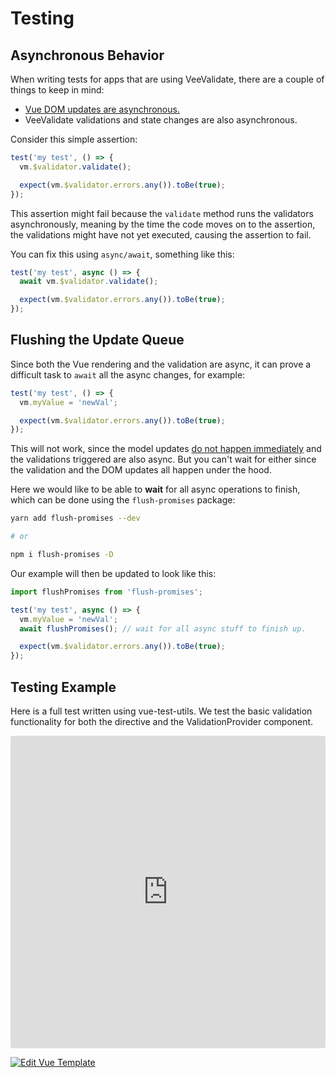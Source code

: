 # Testing

## Asynchronous Behavior

When writing tests for apps that are using VeeValidate, there are a couple of things to keep in mind:

- [Vue DOM updates are asynchronous.](https://vuejs.org/v2/guide/reactivity.html#Async-Update-Queue)
- VeeValidate validations and state changes are also asynchronous.

Consider this simple assertion:

```js
test('my test', () => {
  vm.$validator.validate();

  expect(vm.$validator.errors.any()).toBe(true);
});
```

This assertion might fail because the `validate` method runs the validators asynchronously, meaning by the time the code moves on to the assertion, the validations might have not yet executed, causing the assertion to fail.

You can fix this using `async/await`, something like this:

```js
test('my test', async () => {
  await vm.$validator.validate();

  expect(vm.$validator.errors.any()).toBe(true);
});
```

## Flushing the Update Queue

Since both the Vue rendering and the validation are async, it can prove a difficult task to `await` all the async changes, for example:

```js
test('my test', () => {
  vm.myValue = 'newVal';

  expect(vm.$validator.errors.any()).toBe(true);
});
```

This will not work, since the model updates [do not happen immediately](https://vuejs.org/v2/guide/reactivity.html#Async-Update-Queue) and the validations triggered are also async. But you can't wait for either since the validation and the DOM updates all happen under the hood.

Here we would like to be able to __wait__ for all async operations to finish, which can be done using the `flush-promises` package:

```bash
yarn add flush-promises --dev

# or

npm i flush-promises -D
```

Our example will then be updated to look like this:

```js
import flushPromises from 'flush-promises';

test('my test', async () => {
  vm.myValue = 'newVal';
  await flushPromises(); // wait for all async stuff to finish up.

  expect(vm.$validator.errors.any()).toBe(true);
});
```

## Testing Example

Here is a full test written using vue-test-utils. We test the basic validation functionality for both the directive and the ValidationProvider component.

<iframe src="https://codesandbox.io/embed/k5v3y5rjoo?fontsize=14&previewwindow=tests" title="Vue Template" style="width:100%; height:500px; border:0; border-radius: 4px; overflow:hidden;" sandbox="allow-modals allow-forms allow-popups allow-scripts allow-same-origin"></iframe>

[![Edit Vue Template](https://codesandbox.io/static/img/play-codesandbox.svg)](https://codesandbox.io/s/k5v3y5rjoo?fontsize=14&previewwindow=tests)
